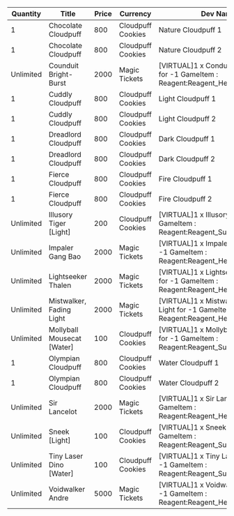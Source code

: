 | Quantity | Title | Price | Currency |  Dev Name |
| -------- | ----- | ----- | -------- |  -------- |
| 1 | Chocolate Cloudpuff | 800 | Cloudpuff Cookies | Nature Cloudpuff 1 |
| 1 | Chocolate Cloudpuff | 800 | Cloudpuff Cookies | Nature Cloudpuff 2 |
| Unlimited | Counduit Bright-Burst | 2000 | Magic Tickets | [VIRTUAL]1 x Conduit Bright-Burst for -1 GameItem : Reagent:Reagent_Hero_Event |
| 1 | Cuddly Cloudpuff | 800 | Cloudpuff Cookies | Light Cloudpuff 1 |
| 1 | Cuddly Cloudpuff | 800 | Cloudpuff Cookies | Light Cloudpuff 2 |
| 1 | Dreadlord Cloudpuff | 800 | Cloudpuff Cookies | Dark Cloudpuff 1 |
| 1 | Dreadlord Cloudpuff | 800 | Cloudpuff Cookies | Dark Cloudpuff 2 |
| 1 | Fierce Cloudpuff | 800 | Cloudpuff Cookies | Fire Cloudpuff 1 |
| 1 | Fierce Cloudpuff | 800 | Cloudpuff Cookies | Fire Cloudpuff 2 |
| Unlimited | Illusory Tiger [Light] | 200 | Cloudpuff Cookies | [VIRTUAL]1 x Illusory Tiger for -1 GameItem : Reagent:Reagent_SupplyPoints_Elite |
| Unlimited | Impaler Gang Bao | 2000 | Magic Tickets | [VIRTUAL]1 x Impaler Gang Bao for -1 GameItem : Reagent:Reagent_Hero_Event |
| Unlimited | Lightseeker Thalen | 2000 | Magic Tickets | [VIRTUAL]1 x Lightseeker Thalen for -1 GameItem : Reagent:Reagent_Hero_Event |
| Unlimited | Mistwalker, Fading Light | 2000 | Magic Tickets | [VIRTUAL]1 x Mistwalker, Fading Light for -1 GameItem : Reagent:Reagent_Hero_Event |
| Unlimited | Mollyball Mousecat [Water] | 100 | Cloudpuff Cookies | [VIRTUAL]1 x Mollyball Mousecat for -1 GameItem : Reagent:Reagent_SupplyPoints_Elite |
| 1 | Olympian Cloudpuff | 800 | Cloudpuff Cookies | Water Cloudpuff 1 |
| 1 | Olympian Cloudpuff | 800 | Cloudpuff Cookies | Water Cloudpuff 2 |
| Unlimited | Sir Lancelot | 2000 | Magic Tickets | [VIRTUAL]1 x Sir Lancelot for -1 GameItem : Reagent:Reagent_Hero_Event |
| Unlimited | Sneek [Light] | 100 | Cloudpuff Cookies | [VIRTUAL]1 x Sneek for -1 GameItem : Reagent:Reagent_SupplyPoints_Elite |
| Unlimited | Tiny Laser Dino [Water] | 100 | Cloudpuff Cookies | [VIRTUAL]1 x Tiny Laser Dino for -1 GameItem : Reagent:Reagent_SupplyPoints_Elite |
| Unlimited | Voidwalker Andre | 5000 | Magic Tickets | [VIRTUAL]1 x Voidwalker Andre for -1 GameItem : Reagent:Reagent_Hero_Event |
